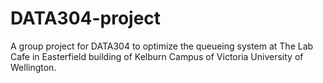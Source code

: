 # DATA304-project
A group project for DATA304 to optimize the queueing system at The Lab Cafe in Easterfield building of Kelburn Campus of Victoria University of Wellington.
